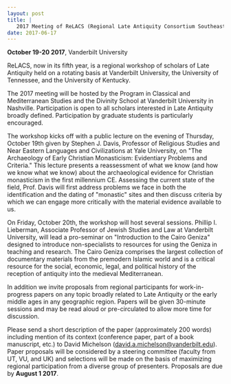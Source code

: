 ```yaml
---
layout: post
title: |
   2017 Meeting of ReLACS (Regional Late Antiquity Consortium Southeast)
date: 2017-06-17
---
```


**October 19-20 2017**, Vanderbilt University

ReLACS, now in
its fifth year, is a regional workshop of scholars of Late Antiquity
held on a rotating basis at Vanderbilt University, the University of
Tennessee, and the University of Kentucky.

The 2017 meeting
will be hosted by the Program in Classical and Mediterranean Studies and
the Divinity School at Vanderbilt University in Nashville. Participation
is open to all scholars interested in Late Antiquity broadly defined.
Participation by graduate students is particularly
encouraged.

The workshop kicks off with a public lecture on
the evening of Thursday, October 19th given by Stephen J. Davis,
Professor of Religious Studies and Near Eastern Languages and
Civilizations at Yale University, on "The Archaeology of Early Christian
Monasticism: Evidentiary Problems and Criteria." This lecture presents a
reassessment of what we know (and how we know what we know) about the
archaeological evidence for Christian monasticism in the first
millennium CE. Assessing the current state of the field, Prof. Davis
will first address problems we face in both the identification and the
dating of "monastic" sites and then discuss criteria by which we can
engage more critically with the material evidence available to
us.

On Friday, October 20th, the workshop will host several
sessions. Phillip I. Lieberman, Associate Professor of Jewish Studies
and Law at Vanderbilt University, will lead a pro-seminar on
"Introduction to the Cairo Geniza" designed to introduce non-specialists
to resources for using the Geniza in teaching and research. The Cairo
Geniza comprises the largest collection of documentary materials from
the premodern Islamic world and is a critical resource for the social,
economic, legal, and political history of the reception of antiquity
into the medieval Mediterranean.

In addition we invite
proposals from regional participants for work-in-progress papers on any
topic broadly related to Late Antiquity or the early middle ages in any
geographic region. Papers will be given 30-minute sessions and may be
read aloud or pre-circulated to allow more time for
discussion.

Please send a short description of the paper
(approximately 200 words) including mention of its context (conference
paper, part of a book manuscript, etc.) to David Michelson
(<david.a.michelson@vanderbilt.edu>). Paper proposals will be considered
by a steering committee (faculty from UT, VU, and UK) and selections
will be made on the basis of maximizing regional participation from a
diverse group of presenters. Proposals are due by **August 1 2017**.
